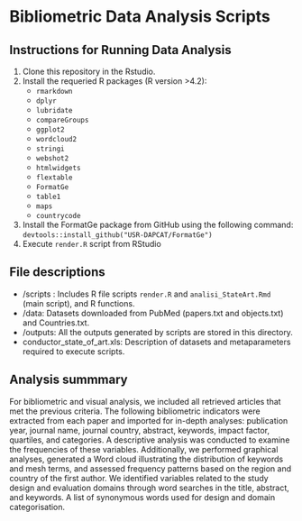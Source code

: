 # Bibliometric Data Analysis Scripts 

## Instructions for Running Data Analysis

1. Clone this repository in the Rstudio.
2. Install the requeried R packages (R version >4.2):
   - `rmarkdown`
   - `dplyr`
   - `lubridate`
   - `compareGroups`
   - `ggplot2`
   - `wordcloud2`
   - `stringi`
   - `webshot2`
   - `htmlwidgets`
   - `flextable`
   - `FormatGe`
   - `table1`
   - `maps`
   - `countrycode`
3. Install the FormatGe package from GitHub using the following command: `devtools::install_github("USR-DAPCAT/FormatGe")`
4. Execute `render.R` script from RStudio 

## File descriptions

- /scripts : Includes R file scripts `render.R` and `analisi_StateArt.Rmd` (main script), and R functions. 
- /data: Datasets downloaded from PubMed (papers.txt and objects.txt) and Countries.txt.
- /outputs: All the outputs generated by scripts are stored in this directory.
- conductor_state_of_art.xls: Description of datasets and metaparameters required to execute scripts.

## Analysis summmary

For bibliometric and visual analysis, we included all retrieved articles that met the previous criteria. 
The following bibliometric indicators were extracted from each paper and imported for in-depth analyses: publication year, journal name, journal country, abstract, keywords, impact factor, quartiles, and categories. 
A descriptive analysis was conducted to examine the frequencies of these variables. 
Additionally, we performed graphical analyses, generated a Word cloud illustrating the distribution of keywords and mesh terms, and assessed frequency patterns based on the region and country of the first author. 
We identified variables related to the study design and evaluation domains through word searches in the title, abstract, and keywords. A list of synonymous words used for design and domain categorisation. 

